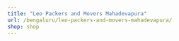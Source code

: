 ```yaml
---
title: "Leo Packers and Movers Mahadevapura"
url: /bengaluru/leo-packers-and-movers-mahadevapura/
shop: shop
---
```

